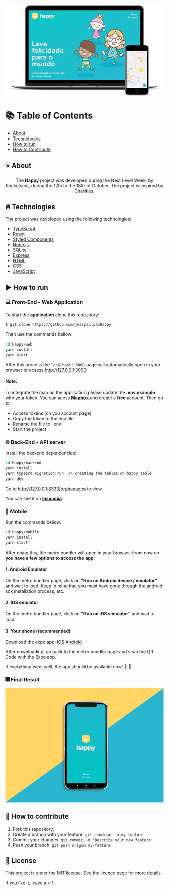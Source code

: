 <h3 align="center">
    <img alt="Happy" title="mockup" src="./.github/mockup.png">
    <br>
</h3>

# :books: Table of Contents

- [About](#about)
- [Technologies](#technologies)
- [How to run](#how-to-run)
- [How to Contribute](#how-to-contribute)

<a id="about"></a>

## :star: About

<p style="text-align: center;">The <strong>Happy</strong> project was developed during the Next Level Week, by Rocketseat, during the 12th to the 18th of October.
The project is inspired by Charities.</p>

<a id="technologies"></a>

## :fire: Technologies

The project was developed using the following technologies:

- [TypeScript](https://www.typescriptlang.org/)
- [React](https://pt-br.reactjs.org/)
- [Styled Components](https://styled-components.com/)
- [Node.js](https://nodejs.org/en/)
- [SQLite](https://www.sqlite.org/index.html)
- [Express](https://expressjs.com/)
- [HTML](https://html.com/)
- [CSS](https://developer.mozilla.org/pt-BR/docs/Web/CSS)
- [JavaScript](https://www.javascript.com/)

<a id="how-to-run"></a>

## :arrow_forward: How to run

### :computer: Front-End - Web Application
To start the **application** clone this repository:
```bash 
$ git clone https://github.com/jesspsilva/Happy
```
Then use the commands bellow:
```bash
cd Happy/web
yarn install
yarn start
```
After this process the `localhost: 3000` page will automatically open in your browser or acsess <a href="http://127.0.0.1:3000" target="_blank">http://127.0.0.1:3000</a>

#### <b>Note</b>:
To integrate the map on the application please update the <b>.env.example</b> with your token.
You can acess <a href="https://account.mapbox.com/auth/signin/" target="_blank"><b>Mapbox</b></a> and create a <b>free</b> account.
Then go to:
- Access tokens (on you account page)
- Copy the token to the env file
- Rename the file to '.env'
- Start the project

### :globe_with_meridians: Back-End - API server
Install the backend dependencies:
```bash
cd Happy/backend
yarn install
yarn typeorm migration:run  // creating the tables on happy table
yarn dev
```
Go to <a href="http://127.0.0.1:3333/orphanages" target="_blank">http://127.0.0.1:3333/orphanages</a> to view

You can see it on <a href="https://insomnia.rest/run/?label=Happy-API&uri=https%3A%2F%2Fraw.githubusercontent.com%2Fraphabarreto%2Fhappy-server%2Fmain%2FHappy-Insomnia.json" target="_blank"><b>Insomnia</b></a>

### :iphone: Mobile
Run the commands bellow:
```bash
cd Happy/mobile
yarn install
yarn start
```
After doing this, the metro bundler will open in your browser. From now on <b>you have a few options to access the app</b>:

#### 1. Android Emulator
On the metro bundler page, click on <b>"Run on Android device / emulator"</b> and wait to load. Keep in mind that you must have gone through the android sdk installation process, etc.
#### 2. IOS emulator
On the metro bundler page, click on <b>"Run on iOS simulator"</b> and wait to load.
#### 3. Your phone (recommended)
Download the expo app:
<a href="https://apps.apple.com/app/apple-store/id982107779">IOS</a>
<a href="https://play.google.com/store/apps/details?id=host.exp.exponent&referrer=www">Android</a>

After downloading, go back to the metro bundler page and scan the QR Code with the Expo app.

If everything went well, the app should be available now! :tada: :confetti_ball:

### :fireworks: Final Result
<img alt="HappyMobile" title="HappyMobile" src="./.github/mobile.gif">

<a id="how-to-contribute"></a>

## :yellow_heart: How to contribute
1. Fork this repository;
2. Create a branch with your feature: `git checkout -b my-feature`
3. Commit your changes: `git commit -m 'Describe your new feature'`
4. Push your branch: `git push origin my-feature`

## :scroll: License

This project is under the MIT license. See the [licence page](https://opensource.org/licenses/MIT) for more details.

If you like it, leave a :star: !
